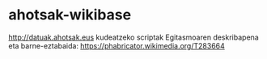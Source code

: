 # ahotsak-wikibase
 http://datuak.ahotsak.eus kudeatzeko scriptak
 Egitasmoaren deskribapena eta barne-eztabaida: https://phabricator.wikimedia.org/T283664
